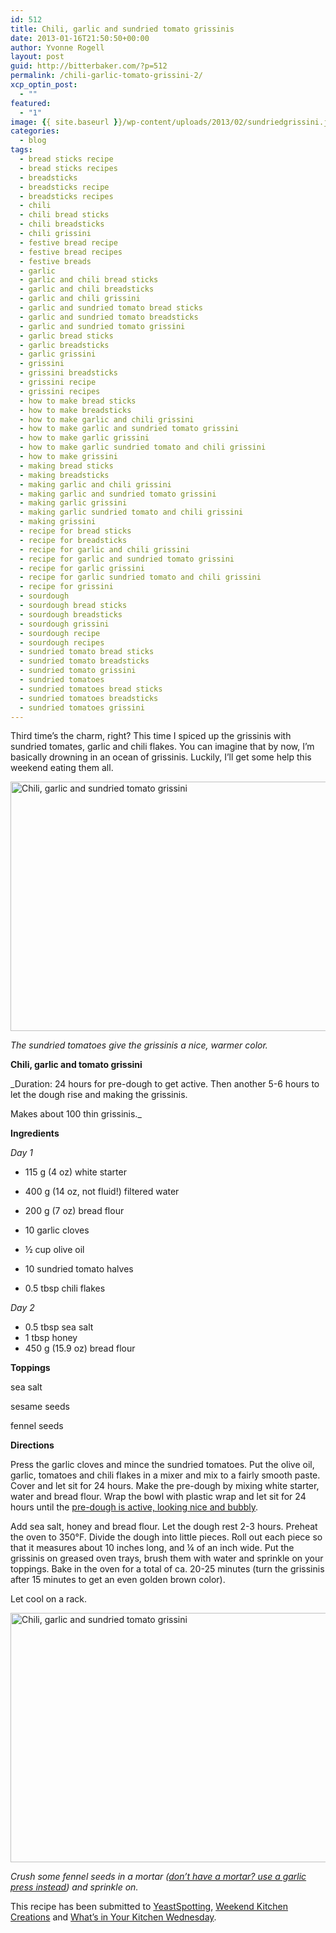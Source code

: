 ```yaml
---
id: 512
title: Chili, garlic and sundried tomato grissinis
date: 2013-01-16T21:50:50+00:00
author: Yvonne Rogell
layout: post
guid: http://bitterbaker.com/?p=512
permalink: /chili-garlic-tomato-grissini-2/
xcp_optin_post:
  - ""
featured:
  - "1"
image: {{ site.baseurl }}/wp-content/uploads/2013/02/sundriedgrissini.jpg
categories:
  - blog
tags:
  - bread sticks recipe
  - bread sticks recipes
  - breadsticks
  - breadsticks recipe
  - breadsticks recipes
  - chili
  - chili bread sticks
  - chili breadsticks
  - chili grissini
  - festive bread recipe
  - festive bread recipes
  - festive breads
  - garlic
  - garlic and chili bread sticks
  - garlic and chili breadsticks
  - garlic and chili grissini
  - garlic and sundried tomato bread sticks
  - garlic and sundried tomato breadsticks
  - garlic and sundried tomato grissini
  - garlic bread sticks
  - garlic breadsticks
  - garlic grissini
  - grissini
  - grissini breadsticks
  - grissini recipe
  - grissini recipes
  - how to make bread sticks
  - how to make breadsticks
  - how to make garlic and chili grissini
  - how to make garlic and sundried tomato grissini
  - how to make garlic grissini
  - how to make garlic sundried tomato and chili grissini
  - how to make grissini
  - making bread sticks
  - making breadsticks
  - making garlic and chili grissini
  - making garlic and sundried tomato grissini
  - making garlic grissini
  - making garlic sundried tomato and chili grissini
  - making grissini
  - recipe for bread sticks
  - recipe for breadsticks
  - recipe for garlic and chili grissini
  - recipe for garlic and sundried tomato grissini
  - recipe for garlic grissini
  - recipe for garlic sundried tomato and chili grissini
  - recipe for grissini
  - sourdough
  - sourdough bread sticks
  - sourdough breadsticks
  - sourdough grissini
  - sourdough recipe
  - sourdough recipes
  - sundried tomato bread sticks
  - sundried tomato breadsticks
  - sundried tomato grissini
  - sundried tomatoes
  - sundried tomatoes bread sticks
  - sundried tomatoes breadsticks
  - sundried tomatoes grissini
---
```

Third time&#8217;s the charm, right? This time I spiced up the grissinis with sundried tomates, garlic and chili flakes. You can imagine that by now, I&#8217;m basically drowning in an ocean of grissinis. Luckily, I&#8217;ll get some help this weekend eating them all.

<img class="pinthis" title="Chili, garlic and sundried tomato grissini | bitterbaker.com" alt="Chili, garlic and sundried tomato grissini " src="http://bitterbaker.com/images/sundriedgrissini.jpg" width="600" height="399" />
  
_The sundried tomatoes give the grissinis a nice, warmer color._

**Chili, garlic and tomato grissini**

_Duration: 24 hours for pre-dough to get active. Then another 5-6 hours to let the dough rise and making the grissinis.
  
Makes about 100 thin grissinis._

**Ingredients**
  
_Day 1_

  * 115 g (4 oz) white starter
  * 400 g (14 oz, not fluid!) filtered water
  * 200 g (7 oz) bread flour

  * 10 garlic cloves
  * ½ cup olive oil
  * 10 sundried tomato halves
  * 0.5 tbsp chili flakes

_Day 2_

  * 0.5 tbsp sea salt
  * 1 tbsp honey
  * 450 g (15.9 oz) bread flour

**Toppings**
  
sea salt
  
sesame seeds
  
fennel seeds

**Directions**
  
Press the garlic cloves and mince the sundried tomatoes. Put the olive oil, garlic, tomatoes and chili flakes in a mixer and mix to a fairly smooth paste. Cover and let sit for 24 hours. Make the pre-dough by mixing white starter, water and bread flour. Wrap the bowl with plastic wrap and let sit for 24 hours until the <a title="What an active pre-dough looks like" href="http://bitterbaker.com/what-an-active-pre-dough-looks-like/" target="_blank">pre-dough is active, looking nice and bubbly</a>.

Add sea salt, honey and bread flour. Let the dough rest 2-3 hours. Preheat the oven to 350°F. Divide the dough into little pieces. Roll out each piece so that it measures about 10 inches long, and ¼ of an inch wide. Put the grissinis on greased oven trays, brush them with water and sprinkle on your toppings. Bake in the oven for a total of ca. 20-25 minutes (turn the grissinis after 15 minutes to get an even golden brown color).

Let cool on a rack.

<img class="pinthis" title="Chili, garlic and sundried tomato grissini | bitterbaker.com" alt="Chili, garlic and sundried tomato grissini " src="http://bitterbaker.com/images/fennel.jpg" width="600" height="399" />
  
_Crush some fennel seeds in a mortar (<a title="Someone stole my mortar. What do I use instead?" href="http://bitterbaker.com/someone-stole-my-mortar-what-do-i-use-instead/" target="_blank">don&#8217;t have a mortar? use a garlic press instead</a>) and sprinkle on._ 

This recipe has been submitted to [YeastSpotting](http://www.wildyeastblog.com/category/yeastspotting/), <a title="Weekend Kitchen Creations" href="http://www.weekendkitchencreations.blogspot.com/" target="_blank">Weekend Kitchen Creations</a> and <a href="http://kitchenmeetsgirl.com/" target="_blank">What&#8217;s in Your Kitchen Wednesday</a>.